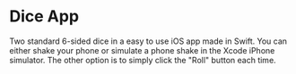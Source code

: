 # Dice App
Two standard 6-sided dice in a easy to use iOS app made in Swift. You can either shake your phone or simulate a phone shake in the Xcode iPhone simulator. The other option is to simply click the "Roll" button each time.
